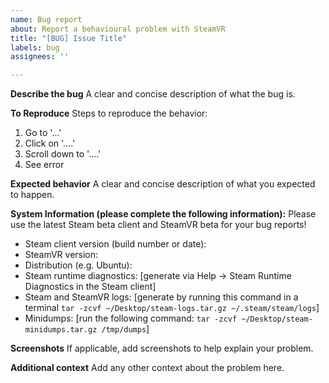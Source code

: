 ```yaml
---
name: Bug report
about: Report a behavioural problem with SteamVR
title: "[BUG] Issue Title"
labels: bug
assignees: ''

---
```


**Describe the bug**
A clear and concise description of what the bug is.

**To Reproduce**
Steps to reproduce the behavior:
1. Go to '...'
2. Click on '....'
3. Scroll down to '....'
4. See error

**Expected behavior**
A clear and concise description of what you expected to happen.

**System Information (please complete the following information):**
Please use the latest Steam beta client and SteamVR beta for your bug reports!

* Steam client version (build number or date):
* SteamVR version:
* Distribution (e.g. Ubuntu):
* Steam runtime diagnostics: [generate via Help -> Steam Runtime Diagnostics in the Steam client]
* Steam and SteamVR logs: [generate by running this command in a terminal `tar -zcvf ~/Desktop/steam-logs.tar.gz ~/.steam/steam/logs`]
* Minidumps: [run the following command: `tar -zcvf ~/Desktop/steam-minidumps.tar.gz /tmp/dumps`]

**Screenshots**
If applicable, add screenshots to help explain your problem.

**Additional context**
Add any other context about the problem here.
